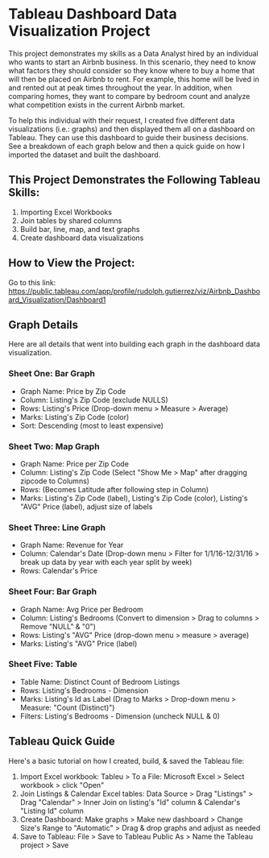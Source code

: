 # Tableau Dashboard Data Visualization Project
This project demonstrates my skills as a Data Analyst hired by an individual who wants to start an Airbnb business. In this scenario, they need to know what factors they should consider so they know where to buy a home that will then be placed on Airbnb to rent. For example, this home will be lived in and rented out at peak times throughout the year. In addition, when comparing homes, they want to compare by bedroom count and analyze what competition exists in the current Airbnb market.

To help this individual with their request, I created five different data visualizations (i.e.: graphs) and then displayed them all on a dashboard on Tableau. They can use this dashboard to guide their business decisions. See a breakdown of each graph below and then a quick guide on how I imported the dataset and built the dashboard.

## This Project Demonstrates the Following Tableau Skills:
1. Importing Excel Workbooks
2. Join tables by shared columns
3. Build bar, line, map, and text graphs
4. Create dashboard data visualizations

## How to View the Project:
Go to this link: https://public.tableau.com/app/profile/rudolph.gutierrez/viz/Airbnb_Dashboard_Visualization/Dashboard1

## Graph Details
Here are all details that went into building each graph in the dashboard data visualization.

### Sheet One: Bar Graph
* Graph Name: Price by Zip Code
* Column: Listing's Zip Code (exclude NULLS)
* Rows: Listing's Price (Drop-down menu > Measure > Average)
* Marks: Listing's Zip Code (color)
* Sort: Descending (most to least expensive)

### Sheet Two: Map Graph
* Graph Name: Price per Zip Code
* Column: Listing's Zip Code (Select "Show Me > Map" after dragging zipcode to Columns)
* Rows: (Becomes Latitude after following step in Column)
* Marks: Listing's Zip Code (label), Listing's Zip Code (color), Listing's "AVG" Price (label), adjust size of labels

### Sheet Three: Line Graph
* Graph Name: Revenue for Year
* Column: Calendar's Date (Drop-down menu > Filter for 1/1/16-12/31/16 > break up data by year with each year split by week)
* Rows: Calendar's Price

### Sheet Four: Bar Graph
* Graph Name: Avg Price per Bedroom
* Column: Listing's Bedrooms (Convert to dimension > Drag to columns > Remove "NULL" & "0")
* Rows: Listing's "AVG" Price (drop-down menu > measure > average)
* Marks: Listing's "AVG" Price (label)

### Sheet Five: Table
* Table Name: Distinct Count of Bedroom Listings
* Rows: Listing's Bedrooms - Dimension
* Marks: Listing's Id as Label (Drag to Marks > Drop-down menu > Measure: "Count (Distinct)")
* Filters: Listing's Bedrooms - Dimension (uncheck NULL & 0)

## Tableau Quick Guide
Here's a basic tutorial on how I created, build, & saved the Tableau file:
1. Import Excel workbook: Tableu > To a File: Microsoft Excel > Select workbook > click "Open"
2. Join Listings & Calendar Excel tables: Data Source > Drag "Listings" > Drag "Calendar" > Inner Join on listing's "Id" column & Calendar's "Listing Id" column
3. Create Dashboard: Make graphs > Make new dashboard > Change Size's Range to "Automatic" > Drag & drop graphs and adjust as needed
4. Save to Tableau: File > Save to Tableau Public As > Name the Tableau project > Save
